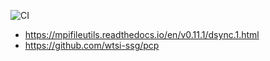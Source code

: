 ![CI](https://github.com/wykurz/rcp/actions/workflows/rust.yml/badge.svg)

- https://mpifileutils.readthedocs.io/en/v0.11.1/dsync.1.html
- https://github.com/wtsi-ssg/pcp